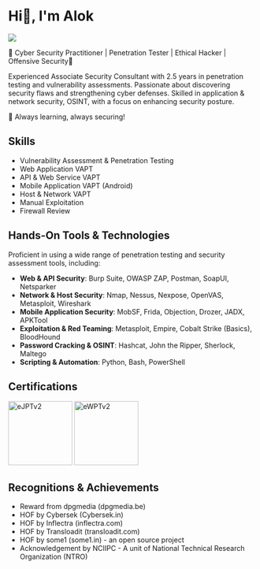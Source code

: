 # Hi👋, I'm Alok

<a href="https://www.linkedin.com/in/alokumarmeher/"><img src="https://img.icons8.com/?size=30&id=xuvGCOXi8Wyg&format=png&color=000000" /></a>

🔹 Cyber Security Practitioner | Penetration Tester | Ethical Hacker | Offensive Security🔹

Experienced Associate Security Consultant with 2.5 years in penetration testing and vulnerability assessments. Passionate about discovering security flaws and strengthening cyber defenses. Skilled in application & network security, OSINT, with a focus on enhancing security posture.

🚀 Always learning, always securing!

## Skills

- Vulnerability Assessment & Penetration Testing
- Web Application VAPT
- API & Web Service VAPT
- Mobile Application VAPT (Android)
- Host & Network VAPT
- Manual Exploitation
- Firewall Review

## Hands-On Tools & Technologies

Proficient in using a wide range of penetration testing and security assessment tools, including:

- **Web & API Security**: Burp Suite, OWASP ZAP, Postman, SoapUI, Netsparker
- **Network & Host Security**: Nmap, Nessus, Nexpose, OpenVAS, Metasploit, Wireshark
- **Mobile Application Security**: MobSF, Frida, Objection, Drozer, JADX, APKTool
- **Exploitation & Red Teaming**: Metasploit, Empire, Cobalt Strike (Basics), BloodHound
- **Password Cracking & OSINT**: Hashcat, John the Ripper, Sherlock, Maltego
- **Scripting & Automation**: Python, Bash, PowerShell

## Certifications
<div>
  <img src="https://api.accredible.com/v1/frontend/credential_website_embed_image/badge/81522215" alt="eJPTv2" width="130" height="130">    <img src="https://api.accredible.com/v1/frontend/credential_website_embed_image/badge/95855228" alt="eWPTv2" width="130" height="130">
</div>

## Recognitions & Achievements

- Reward from dpgmedia (dpgmedia.be)
- HOF by Cybersek (Cybersek.in)
- HOF by Inflectra (inflectra.com) 
- HOF by Transloadit (transloadit.com) 
- HOF by some1 (some1.in) - an open source project
- Acknowledgement by NCIIPC - A unit of National Technical Research Organization (NTRO)


